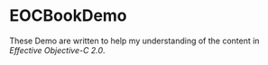 # EOCBookDemo
These Demo are written to help my understanding of the content in *Effective Objective-C 2.0*. 
